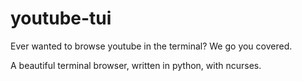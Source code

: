 # youtube-tui

Ever wanted to browse youtube in the terminal? We go you covered.

A beautiful terminal browser, written in python, with ncurses.



